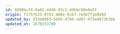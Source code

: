 ```yaml
---
id: 6990bcf8-8a65-4d48-93c1-ddbbc80e8e5f
origin: f175f625-07d3-468e-8c67-7edb7f1e0a9d
updated_by: 433e8063-5665-47b6-ad67-6f3ed873b3bb
updated_at: 1670153709
---
```

